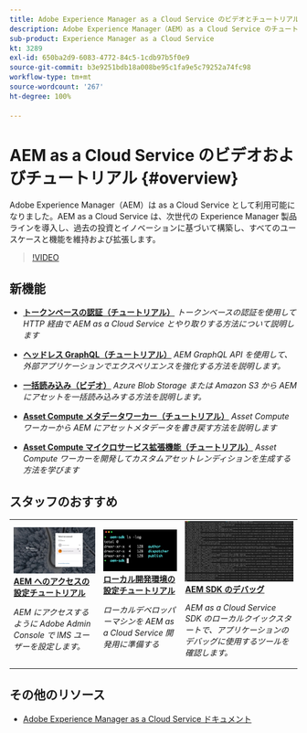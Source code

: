 ```yaml
---
title: Adobe Experience Manager as a Cloud Service のビデオとチュートリアル
description: Adobe Experience Manager（AEM）as a Cloud Service のチュートリアルのコレクション
sub-product: Experience Manager as a Cloud Service
kt: 3289
exl-id: 650ba2d9-6083-4772-84c5-1cdb97b5f0e9
source-git-commit: b3e9251bdb18a008be95c1fa9e5c79252a74fc98
workflow-type: tm+mt
source-wordcount: '267'
ht-degree: 100%

---
```


# AEM as a Cloud Service のビデオおよびチュートリアル {#overview}

Adobe Experience Manager（AEM）は as a Cloud Service として利用可能になりました。AEM as a Cloud Service は、次世代の Experience Manager 製品ラインを導入し、過去の投資とイノベーションに基づいて構築し、すべてのユースケースと機能を維持および拡張します。

>[!VIDEO](https://video.tv.adobe.com/v/31085?quality=12&learn=on)

<div id="whats-new-section">

## 新機能

* **[トークンベースの認証（チュートリアル）](https://experienceleague.adobe.com/docs/experience-manager-learn/getting-started-with-aem-headless/authentication/overview.html?lang=ja)**
  *トークンベースの認証を使用して HTTP 経由で AEM as a Cloud Service とやり取りする方法について説明します*

* **[ヘッドレス GraphQL（チュートリアル）](https://experienceleague.adobe.com/docs/experience-manager-learn/getting-started-with-aem-headless/graphql/overview.html?lang=ja)**
  *AEM GraphQL API を使用して、外部アプリケーションでエクスペリエンスを強化する方法を説明します。*

* **[一括読み込み（ビデオ）](./migration/bulk-import.md)**
  *Azure Blob Storage または Amazon S3 から AEM にアセットを一括読み込みする方法を説明します。*

* **[Asset Compute メタデータワーカー（チュートリアル）](./asset-compute/advanced/metadata.md)**
  *Asset Compute ワーカーから AEM にアセットメタデータを書き戻す方法を説明します*

* **[Asset Compute マイクロサービス拡張機能（チュートリアル）](./asset-compute/overview.md)**
  *Asset Compute ワーカーを開発してカスタムアセットレンディションを生成する方法を学びます*

</div>

<div id="recs-overview-body-1"></div>
<div id="recs-overview-body-2"></div>
<div id="recs-overview-body-3"></div>
<div id="recs-overview-body-4"></div>
<div id="recs-overview-body-5"></div>
<div id="recs-overview-body-6"></div>

<div id="staff-picks-section">

## スタッフのおすすめ

<table>
   <td>
      <a href="./accessing/overview.md">
      <img alt="AEM as a Cloud Service へのアクセスの設定" src="./assets/overview/staff-pick__accessing.png"/>
      </a>
      <div>
         <a href="./accessing/overview.md">
         <strong>AEM へのアクセスの設定チュートリアル</strong>
         </a>
      </div>
      <p>
         <em>AEM にアクセスするように Adobe Admin Console で IMS ユーザーを設定します。</em>
      <p>
   </td>   
   <td>
      <a href="./local-development-environment/overview.md">
      <img alt="ローカル開発環境の設定チュートリアル" src="./assets/overview/staff-pick__local-development-environment-set-up.png"/>
      </a>
      <div>
         <a href="./local-development-environment/overview.md">
         <strong>ローカル開発環境の設定チュートリアル</strong>
         </a>
      </div>
      <p>
         <em>ローカルデベロッパーマシンを AEM as a Cloud Service 開発用に準備する</em>
      <p>
   </td>   
   <td>
      <a href="./debugging/aem-sdk-local-quickstart/overview.md">
      <img alt="AEM SDK のローカルクイックスタートのデバッグ" src="./assets/overview/staff-pick__debugging.png"/>
      </a>
      <div>
         <a href="./debugging/aem-sdk-local-quickstart/overview.md">
         <strong>AEM SDK のデバッグ</strong>
         </a>
      </div>
      <p>
         <em>AEM as a Cloud Service SDK のローカルクイックスタートで、アプリケーションのデバッグに使用するツールを確認します。</em>
      <p>
   </td>
</table>

</div>

## その他のリソース

* [Adobe Experience Manager as a Cloud Service ドキュメント](https://experienceleague.adobe.com/docs/experience-manager-cloud-service/landing/home.html?lang=ja)
